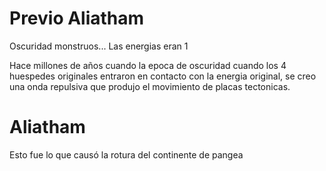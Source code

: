 # Previo Aliatham
Oscuridad monstruos...
Las energias eran 1

Hace millones de años cuando la epoca de oscuridad cuando los 4 huespedes originales entraron en contacto con la energia original, se creo una onda repulsiva que produjo el movimiento de placas tectonicas.

# Aliatham

Esto fue lo que causó la rotura del continente de pangea